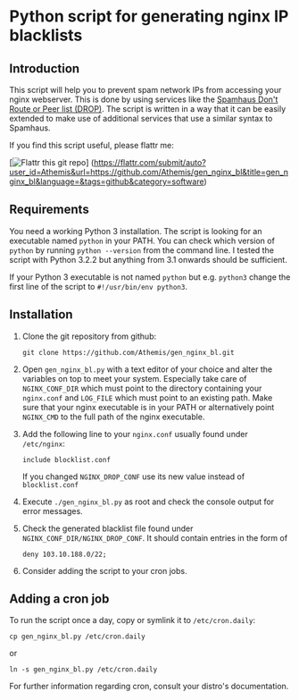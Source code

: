 # Python script for generating nginx IP blacklists

## Introduction
   
   This script will help you to prevent spam network IPs from
   accessing your nginx webserver. This is done by using services like the [Spamhaus Don't Route or Peer list (DROP)](www.spamhaus.org/drop/).
   The script is written in a way that it can be easily extended to make use of additional services that use a similar syntax to Spamhaus.

   If you find this script useful, please flattr me:

   [![Flattr this git repo](http://api.flattr.com/button/flattr-badge-large.png)]
   (https://flattr.com/submit/auto?user_id=Athemis&url=https://github.com/Athemis/gen_nginx_bl&title=gen_nginx_bl&language=&tags=github&category=software)   

## Requirements

   You need a working Python 3 installation. The script is looking for an executable named `python` in your PATH. You can check
   which version of `python` by running `python --version` from the command line. I tested the script with Python 3.2.2 but anything from
   3.1 onwards should be sufficient.
   
   If your Python 3 executable is not named `python` but e.g. `python3` change the first line of the script to `#!/usr/bin/env python3`.
   

## Installation

   1. Clone the git repository from github:
   
      `git clone https://github.com/Athemis/gen_nginx_bl.git`
      
   2. Open `gen_nginx_bl.py` with a text editor of your choice and alter the variables on top to meet your system.
      Especially take care of `NGINX_CONF_DIR` which must point to the directory containing your `nginx.conf` and `LOG_FILE` which must point to an existing path. Make sure that your nginx executable is in your PATH or alternatively point `NGINX_CMD` to the full path of the nginx executable.
      
   3. Add the following line to your `nginx.conf` usually found under `/etc/nginx`:
   
      `include blocklist.conf`
      
      If you changed `NGINX_DROP_CONF` use its new value instead of `blocklist.conf`
      
   4. Execute `./gen_nginx_bl.py` as root and check the console output for error messages.
   
   5. Check the generated blacklist file found under `NGINX_CONF_DIR/NGINX_DROP_CONF`. It should contain entries in the form of
   
      `deny 103.10.188.0/22;`
      
   6. Consider adding the script to your cron jobs.
   

## Adding a cron job
  
   To run the script once a day, copy or symlink it to `/etc/cron.daily`:
   
   `cp gen_nginx_bl.py /etc/cron.daily`
      
   or
      
   `ln -s gen_nginx_bl.py /etc/cron.daily`
   
   For further information regarding cron, consult your distro's documentation.
